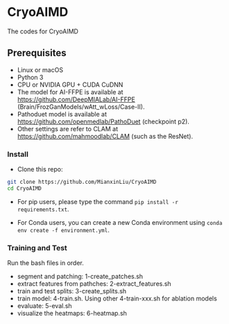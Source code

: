 # CryoAIMD
The codes for CryoAIMD

## Prerequisites
- Linux or macOS
- Python 3
- CPU or NVIDIA GPU + CUDA CuDNN
- The model for AI-FFPE is available at https://github.com/DeepMIALab/AI-FFPE (Brain/FrozGanModels/wAtt_wLoss/Case-II). 
- Pathoduet model is available at https://github.com/openmedlab/PathoDuet (checkpoint p2).
- Other settings are refer to CLAM at https://github.com/mahmoodlab/CLAM (such as the ResNet).

### Install
- Clone this repo:
```bash
git clone https://github.com/MianxinLiu/CryoAIMD
cd CryoAIMD
```

- For pip users, please type the command `pip install -r requirements.txt`.

- For Conda users,  you can create a new Conda environment using `conda env create -f environment.yml`.

### Training and Test
Run the bash files in order.
- segment and patching: 1-create_patches.sh
- extract features from pathches: 2-extract_features.sh
- train and test splits: 3-create_splits.sh
- train model: 4-train.sh. Using other 4-train-xxx.sh for ablation models
- evaluate: 5-eval.sh
- visualize the heatmaps: 6-heatmap.sh
